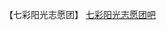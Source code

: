 【七彩阳光志愿团】
[七彩阳光志愿团吧](http://tieba.baidu.com/f?ie=utf-8&kw=%E4%B8%83%E5%BD%A9%E9%98%B3%E5%85%89%E5%BF%97%E6%84%BF%E5%9B%A2)